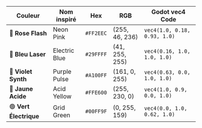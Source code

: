 | Couleur               | Nom inspiré   | Hex       | RGB            | Godot vec4 Code       |
| --------------------- | ------------- | --------- | -------------- | --------------------- |
| 🌸 **Rose Flash**      | Neon Pink     | `#FF2EEC` | (255, 46, 236) | `vec4(1.0, 0.18, 0.93, 1.0)` |
| 💙 **Bleu Laser**      | Electric Blue | `#29FFFF` | (41, 255, 255) | `vec4(0.16, 1.0, 1.0, 1.0)`  |
| 💜 **Violet Synth**    | Purple Pulse  | `#A100FF` | (161, 0, 255)  | `vec4(0.63, 0.0, 1.0, 1.0)`  |
| 💛 **Jaune Acide**     | Acid Yellow   | `#FFE600` | (255, 230, 0)  | `vec4(1.0, 0.9, 0.0, 1.0)`   |
| 🟢 **Vert Électrique** | Grid Green    | `#00FF9F` | (0, 255, 159)  | `vec4(0.0, 1.0, 0.62, 1.0)`  |
